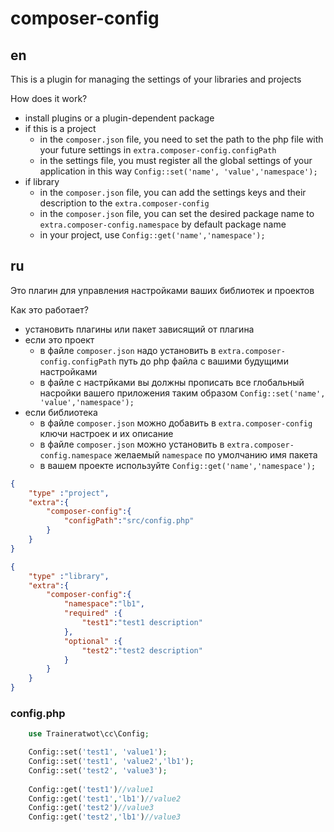 # composer-config

## en

This is a plugin for managing the settings of your libraries and projects

How does it work?

- install plugins or a plugin-dependent package
- if this is a project
	- in the `composer.json` file, you need to set the path to the php file with your future settings in `extra.composer-config.configPath`
	- in the settings file, you must register all the global settings of your application in this way `Config::set('name', 'value','namespace');`
- if library
	- in the `composer.json` file, you can add the settings keys and their description to the `extra.composer-config`
	- in the `composer.json` file, you can set the desired package name to `extra.composer-config.namespace` by default package name
	- in your project, use `Config::get('name','namespace');`

## ru

Это плагин для управления настройками ваших библиотек и проектов

Как это работает?

- установить плагины или пакет зависящий от плагина
- если это проект
	- в файле `composer.json` надо установить в `extra.composer-config.configPath` путь до php файла с вашими будущими настройками
	- в файле с настрйками вы должны прописать все глобальный насройки вашего приложения таким образом `Config::set('name', 'value','namespace');`
- если библиотека
	- в файле `composer.json` можно добавить в `extra.composer-config` ключи настроек и их описание
	- в файле `composer.json` можно установить в `extra.composer-config.namespace` желаемый `namespace` по умолчанию имя пакета
	- в вашем проекте используйте `Config::get('name','namespace');`

```json
{
	"type" :"project",
	"extra":{
		"composer-config":{
			"configPath":"src/config.php"
		}
	}
}

```

```json
{
	"type" :"library",
	"extra":{
		"composer-config":{
			"namespace":"lb1",
			"required" :{
				"test1":"test1 description"
			},
			"optional" :{
				"test2":"test2 description"
			}
		}
	}
}

```

### config.php

```php
    use Traineratwot\cc\Config;

	Config::set('test1', 'value1');
	Config::set('test1', 'value2','lb1'); 
	Config::set('test2', 'value3');
	
	Config::get('test1')//value1
	Config::get('test1','lb1')//value2
	Config::get('test2')//value3
	Config::get('test2','lb1')//value3

```